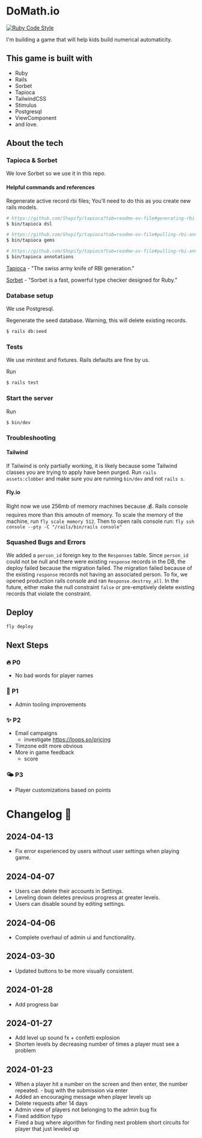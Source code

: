 # DoMath.io

[![Ruby Code Style](https://img.shields.io/badge/code_style-standard-brightgreen.svg)](https://github.com/standardrb/standard)

I'm building a game that will help kids build numerical automaticity.

## This game is built with

- Ruby
- Rails
- Sorbet
- Tapioca
- TailwindCSS
- Stimulus
- Postgresql
- ViewComponent
- and love.

## About the tech

### Tapioca & Sorbet

We love Sorbet so we use it in this repo.

#### Helpful commands and references

Regenerate active record rbi files; You'll need to do this as you create new rails models.

```bash
# https://github.com/Shopify/tapioca?tab=readme-ov-file#generating-rbi-files-for-rails-and-other-dsls
$ bin/tapioca dsl

# https://github.com/Shopify/tapioca?tab=readme-ov-file#pulling-rbi-annotations-from-remote-sources
$ bin/tapioca gems

# https://github.com/Shopify/tapioca?tab=readme-ov-file#pulling-rbi-annotations-from-remote-sources
$ bin/tapioca annotations
```

[Tapioca](https://github.com/Shopify/tapioca) - "The swiss army knife of RBI generation."

[Sorbet](https://sorbet.org/) - "Sorbet is a fast, powerful type checker designed for Ruby."

### Database setup

We use Postgresql.

Regenerate the seed database. Warning, this will delete existing records.

```bash
$ rails db:seed
```

### Tests

We use minitest and fixtures. Rails defaults are fine by us.

Run

```bash
$ rails test
```

### Start the server

Run

```bash
$ bin/dev
```

### Troubleshooting

#### Tailwind

If Tailwind is only partially working, it is likely because some Tailwind classes you are trying to apply have been purged. Run `rails assets:clobber` and make sure you are running `bin/dev` and not `rails s`.

#### Fly.io

Right now we use 256mb of memory machines because 💰. Rails console requires more than this amoutn of memory. To scale the memory of the machine, run `fly scale memory 512`. Then to open rails console run: `fly ssh console --pty -C "/rails/bin/rails console"`

### Squashed Bugs and Errors

We added a `person_id` foreign key to the `Responses` table. Since `person_id` could not be null and there were existing `response` records in the DB, the deploy failed because the migration failed. The migration failed because of the existing `response` records not having an associated person. To fix, we opened production rails console and ran `Response.destroy_all`. In the future, either make the null constraint `false` or pre-emptively delete existing records that violate the constraint.

## Deploy

```bash
fly deploy
```

## Next Steps

### 🔥 P0

- No bad words for player names

### 🤨 P1

- Admin tooling improvements

### ✨ P2

- Email campaigns
  - investigate https://loops.so/pricing
- Timzone edit more obvious
- More in game feedback
  - score

### 🌤️ P3

- Player customizations based on points

# Changelog 🎉

## 2024-04-13

- Fix error experienced by users without user settings when playing game.

## 2024-04-07

- Users can delete their accounts in Settings.
- Leveling down deletes previous progress at greater levels.
- Users can disable sound by editing settings.

## 2024-04-06

- Complete overhaul of admin ui and functionality.

## 2024-03-30

- Updated buttons to be more visually consistent.

## 2024-01-28

- Add progress bar

## 2024-01-27

- Add level up sound fx + confetti explosion
- Shorten levels by decreasing number of times a player must see a problem

## 2024-01-23

- When a player hit a number on the screen and then enter, the number repeated. - bug with the submission via enter
- Added an encouraging message when player levels up
- Delete requests after 14 days
- Admin view of players not belonging to the admin bug fix
- Fixed addition typo
- Fixed a bug where algorithm for finding next problem short circuits for player that just leveled up
